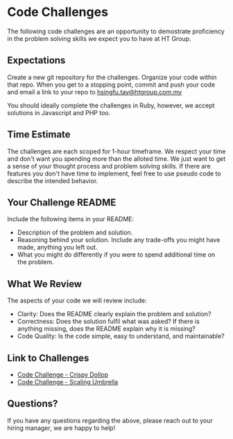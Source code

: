 # Code Challenges

The following code challenges are an opportunity to demostrate proficiency in the problem solving skills we expect you to have at HT Group.

## Expectations
Create a new git repository for the challenges. Organize your code within that repo. When you get to a stopping point, commit and push your code and email a link to your repo to <hsingfu.tay@htgroup.com.my>
 
You should ideally complete the challenges in Ruby, however, we accept solutions in Javascript and PHP too.

## Time Estimate
The challenges are each scoped for 1-hour timeframe. We respect your time and don't want you spending more than the alloted time. We just want to get a sense of your thought process and problem solving skills. If there are features you don't have time to implement, feel free to use pseudo code to describe the intended behavior.

## Your Challenge README
Include the following items in your README:

* Description of the problem and solution.
* Reasoning behind your solution. Include any trade-offs you might have made, anything you left out.
* What you might do differently if you were to spend additional time on the problem.

## What We Review
The aspects of your code we will review include:

* Clarity: Does the README clearly explain the problem and solution?
* Correctness: Does the solution fulfil what was asked? If there is anything missing, does the README explain why it is missing?
* Code Quality: Is the code simple, easy to understand, and maintainable?

## Link to Challenges
* [Code Challenge - Crispy Dollop](https://github.com/hftay-htg/crispy-dollop)
* [Code Challenge - Scaling Umbrella](https://github.com/hftay-htg/scaling-umbrella)

## Questions?
If you have any questions regarding the above, please reach out to your  hiring manager, we are happy to help!
